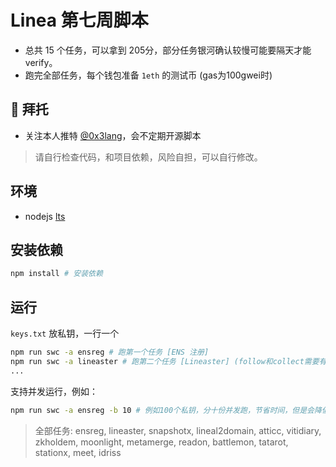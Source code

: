 # Linea 第七周脚本

- 总共 15 个任务，可以拿到 205分，部分任务银河确认较慢可能要隔天才能verify。
- 跑完全部任务，每个钱包准备 `1eth` 的测试币 (gas为100gwei时)

## 🤲 拜托

- 关注本人推特 [@0x3lang](https://twitter.com/0x3lang)，会不定期开源脚本

> 请自行检查代码，和项目依赖，风险自担，可以自行修改。

## 环境

- nodejs [lts](https://nodejs.org/en/download)

## 安装依赖

```bash
npm install # 安装依赖
```

## 运行

`keys.txt` 放私钥，一行一个

```bash
npm run swc -a ensreg # 跑第一个任务 [ENS 注册]
npm run swc -a lineaster # 跑第二个任务 [Lineaster] (follow和collect需要有USDC)
...
```

支持并发运行，例如：

```bash
npm run swc -a ensreg -b 10 # 例如100个私钥，分十份并发跑，节省时间，但是会降低容错
```

> 全部任务: ensreg, lineaster, snapshotx, lineal2domain, atticc, vitidiary, zkholdem, moonlight, metamerge, readon, battlemon, tatarot, stationx, meet, idriss
